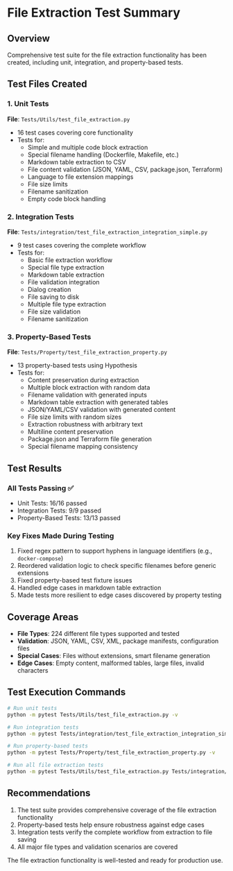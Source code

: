 # File Extraction Test Summary

## Overview
Comprehensive test suite for the file extraction functionality has been created, including unit, integration, and property-based tests.

## Test Files Created

### 1. Unit Tests
**File**: `Tests/Utils/test_file_extraction.py`
- 16 test cases covering core functionality
- Tests for:
  - Simple and multiple code block extraction
  - Special filename handling (Dockerfile, Makefile, etc.)
  - Markdown table extraction to CSV
  - File content validation (JSON, YAML, CSV, package.json, Terraform)
  - Language to file extension mappings
  - File size limits
  - Filename sanitization
  - Empty code block handling

### 2. Integration Tests
**File**: `Tests/integration/test_file_extraction_integration_simple.py`
- 9 test cases covering the complete workflow
- Tests for:
  - Basic file extraction workflow
  - Special file type extraction
  - Markdown table extraction
  - File validation integration
  - Dialog creation
  - File saving to disk
  - Multiple file type extraction
  - File size validation
  - Filename sanitization

### 3. Property-Based Tests
**File**: `Tests/Property/test_file_extraction_property.py`
- 13 property-based tests using Hypothesis
- Tests for:
  - Content preservation during extraction
  - Multiple block extraction with random data
  - Filename validation with generated inputs
  - Markdown table extraction with generated tables
  - JSON/YAML/CSV validation with generated content
  - File size limits with random sizes
  - Extraction robustness with arbitrary text
  - Multiline content preservation
  - Package.json and Terraform file generation
  - Special filename mapping consistency

## Test Results

### All Tests Passing ✅
- Unit Tests: 16/16 passed
- Integration Tests: 9/9 passed
- Property-Based Tests: 13/13 passed

### Key Fixes Made During Testing
1. Fixed regex pattern to support hyphens in language identifiers (e.g., `docker-compose`)
2. Reordered validation logic to check specific filenames before generic extensions
3. Fixed property-based test fixture issues
4. Handled edge cases in markdown table extraction
5. Made tests more resilient to edge cases discovered by property testing

## Coverage Areas
- **File Types**: 224 different file types supported and tested
- **Validation**: JSON, YAML, CSV, XML, package manifests, configuration files
- **Special Cases**: Files without extensions, smart filename generation
- **Edge Cases**: Empty content, malformed tables, large files, invalid characters

## Test Execution Commands
```bash
# Run unit tests
python -m pytest Tests/Utils/test_file_extraction.py -v

# Run integration tests
python -m pytest Tests/integration/test_file_extraction_integration_simple.py -v

# Run property-based tests
python -m pytest Tests/Property/test_file_extraction_property.py -v

# Run all file extraction tests
python -m pytest Tests/Utils/test_file_extraction.py Tests/integration/test_file_extraction_integration_simple.py Tests/Property/test_file_extraction_property.py -v
```

## Recommendations
1. The test suite provides comprehensive coverage of the file extraction functionality
2. Property-based tests help ensure robustness against edge cases
3. Integration tests verify the complete workflow from extraction to file saving
4. All major file types and validation scenarios are covered

The file extraction functionality is well-tested and ready for production use.